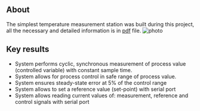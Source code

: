 ## About

The simplest temperature measurement station was built during this project, all the necessary and detailed information is in [pdf](./Report.pdf) file.
![photo](./images/20250127_172856.jpg)


## Key results

- System performs cyclic, synchronous measurement of process value (controlled variable) with
constant sample time.
- System allows for process control in safe range of process value.
- System ensures steady-state error at 5% of the control range
- System allows to set a reference value (set-point) with serial port
- System allows reading current values of: measurement, reference and control signals with serial
port



